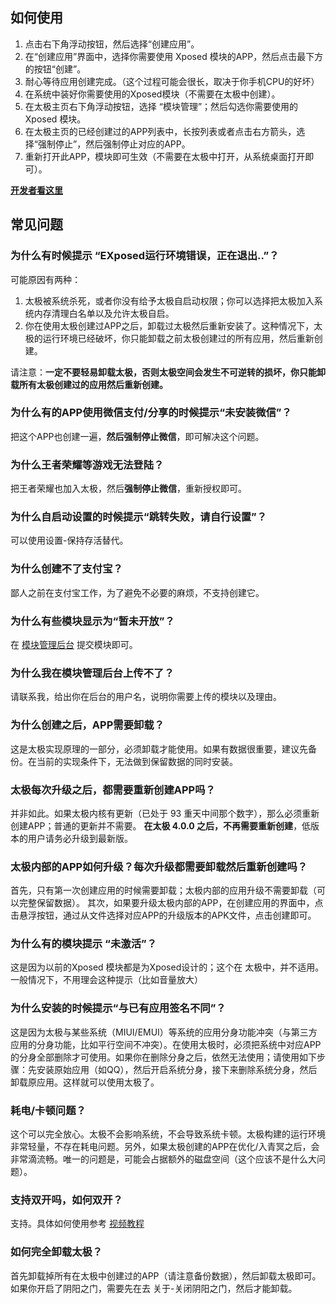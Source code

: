 ## 如何使用

1. 点击右下角浮动按钮，然后选择“创建应用”。
2. 在“创建应用”界面中，选择你需要使用 Xposed 模块的APP，然后点击最下方的按钮“创建”。
3. 耐心等待应用创建完成。（这个过程可能会很长，取决于你手机CPU的好坏）
4. 在系统中装好你需要使用的Xposed模块（不需要在太极中创建）。
5. 在太极主页右下角浮动按钮，选择 “模块管理”；然后勾选你需要使用的 Xposed 模块。
6. 在太极主页的已经创建过的APP列表中，长按列表或者点击右方箭头，选择“强制停止”，然后强制停止对应的APP。
7. 重新打开此APP，模块即可生效（不需要在太极中打开，从系统桌面打开即可）。

**[开发者看这里](For-Xposed-developer)**

## 常见问题

### 为什么有时候提示 “EXposed运行环境错误，正在退出..”？

可能原因有两种：

1. 太极被系统杀死，或者你没有给予太极自启动权限；你可以选择把太极加入系统内存清理白名单以及允许太极自启。
2. 你在使用太极创建过APP之后，卸载过太极然后重新安装了。这种情况下，太极的运行环境已经破坏，你只能卸载之前太极创建过的所有应用，然后重新创建。

请注意：**一定不要轻易卸载太极，否则太极空间会发生不可逆转的损坏，你只能卸载所有太极创建过的应用然后重新创建。**

### 为什么有的APP使用微信支付/分享的时候提示“未安装微信”？

把这个APP也创建一遍，**然后强制停止微信**，即可解决这个问题。

### 为什么王者荣耀等游戏无法登陆？

把王者荣耀也加入太极，然后**强制停止微信**，重新授权即可。

### 为什么自启动设置的时候提示“跳转失败，请自行设置”？

可以使用设置-保持存活替代。

### 为什么创建不了支付宝？

鄙人之前在支付宝工作，为了避免不必要的麻烦，不支持创建它。

### 为什么有些模块显示为“暂未开放”？

在 [模块管理后台](http://admin.taichi.cool) 提交模块即可。

### 为什么我在模块管理后台上传不了？

请联系我，给出你在后台的用户名，说明你需要上传的模块以及理由。

### 为什么创建之后，APP需要卸载？

这是太极实现原理的一部分，必须卸载才能使用。如果有数据很重要，建议先备份。在当前的实现条件下，无法做到保留数据的同时安装。

### 太极每次升级之后，都需要重新创建APP吗？

并非如此。如果太极内核有更新（已处于 93 重天中间那个数字），那么必须重新创建APP；普通的更新并不需要。
**在太极 4.0.0 之后，不再需要重新创建**，低版本的用户请务必升级到最新版。 

### 太极内部的APP如何升级？每次升级都需要卸载然后重新创建吗？

首先，只有第一次创建应用的时候需要卸载；太极内部的应用升级不需要卸载（可以完整保留数据）。
其次，如果要升级太极内部的APP，在创建应用的界面中，点击悬浮按钮，通过从文件选择对应APP的升级版本的APK文件，点击创建即可。

### 为什么有的模块提示 “未激活”？

这是因为以前的Xposed 模块都是为Xposed设计的；这个在 太极中，并不适用。一般情况下，不用理会这种提示（比如音量放大）

### 为什么安装的时候提示“与已有应用签名不同”？

这是因为太极与某些系统（MIUI/EMUI）等系统的应用分身功能冲突（与第三方应用的分身功能，比如平行空间不冲突）。在使用太极时，必须把系统中对应APP的分身全部删除才可使用。如果你在删除分身之后，依然无法使用；请使用如下步骤：先安装原始应用（如QQ），然后开启系统分身，接下来删除系统分身，然后卸载原应用。这样就可以使用太极了。

### 耗电/卡顿问题？

这个可以完全放心。太极不会影响系统，不会导致系统卡顿。太极构建的运行环境非常轻量，不存在耗电问题。另外，如果太极创建的APP在优化/入青冥之后，会非常滴流畅。唯一的问题是，可能会占据额外的磁盘空间（这个应该不是什么大问题）。

### 支持双开吗，如何双开？

支持。具体如何使用参考 [视频教程](https://www.bilibili.com/video/av36830480)

### 如何完全卸载太极？

首先卸载掉所有在太极中创建过的APP（请注意备份数据），然后卸载太极即可。
如果你开启了阴阳之门，需要先在去  关于-关闭阴阳之门，然后才能卸载。